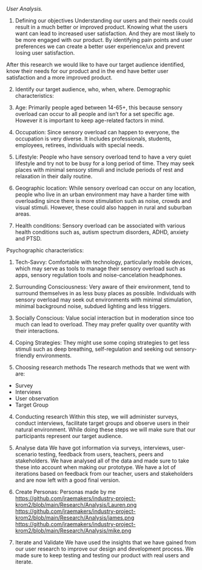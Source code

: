 *User Analysis.*

1.	Defining our objectives
Understanding our users and their needs could result in a much better or improved product. Knowing what the users want can lead to increased user satisfaction. And they are most likely to be more engaged with our product. By identifying pain points and user preferences we can create a better user experience/ux and prevent losing user satisfaction. 

After this research we would like to have our target audience identified, know their needs for our product and in the end have better user satisfaction and a more improved product.

2.	Identify our target audience, who, when, where.
Demographic characteristics: 
1.	Age: Primarily people aged between 14-65+, this because sensory overload can occur to all people and isn’t for a set specific age. However it is important to keep age-related factors in mind.

2.	Occupation: Since sensory overload can happen to everyone, the occupation is very diverse. It includes professionals, students, employees, retirees, individuals with special needs. 

3.	Lifestyle: People who have sensory overload tend to have a very quiet lifestyle and try not to be busy for a long period of time. They may seek places with minimal sensory stimuli and include periods of rest and relaxation in their daily routine.

4.	Geographic location: While sensory overload can occur on any location, people who live in an urban environment may have a harder time with overloading since there is more stimulation such as noise, crowds and visual stimuli. However, these could also happen in rural and suburban areas.

5.	Health conditions: Sensory overload can be associated with various health conditions such as, autism spectrum disorders, ADHD, anxiety and PTSD. 




Psychographic characteristics:
1.	Tech-Savvy: Comfortable with technology, particularly mobile devices, which may serve as tools to manage their sensory overload such as apps, sensory regulation tools and noise-cancelation headphones. 

2.	Surrounding Consciousness: Very aware of their environment, tend to surround themselves in as less busy places as possible. Individuals with sensory overload may seek out environments with minimal stimulation, minimal background noise, subdued lighting and less triggers.

3.	Socially Conscious: Value social interaction but in moderation since too much can lead to overload. They may prefer quality over quantity with their interactions.

4.	Coping Strategies: They might use some coping strategies to get less stimuli such as deep breathing, self-regulation and seeking out sensory-friendly environments.


3.	Choosing research methods
The research methods that we went with are:
-	Survey
-	Interviews
-	User observation
-	Target Group

4.	Conducting research
Within this step, we will administer surveys, conduct interviews, facilitate target groups and observe users in their natural environment. While doing these steps we will make sure that our participants represent our target audience. 

5.	Analyse data
We have got information via surveys, interviews, user-scenario testing, feedback from users, teachers, peers and stakeholders. We have analysed all of the data and made sure to take these into account when making our prototype. We have a lot of iterations based on feedback from our teacher, users and stakeholders and are now left with a good final version. 


6.	Create Personas:
Personas made by me
https://github.com/jraemakers/industry-project-krom2/blob/main/Research/Analysis/Lauren.png 
https://github.com/jraemakers/industry-project-krom2/blob/main/Research/Analysis/james.png 
https://github.com/jraemakers/industry-project-krom2/blob/main/Research/Analysis/mike.png 

7.	Iterate and Validate
We have used the insights that we have gained from our user research to improve our design and development process. We made sure to keep testing and testing our product with real users and iterate. 









